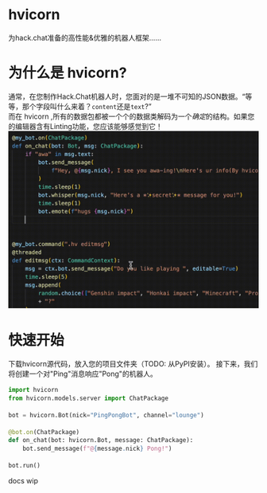 # hvicorn
为hack.chat准备的高性能&优雅的机器人框架……

# 为什么是 hvicorn?
通常，在您制作Hack.Chat机器人时，您面对的是一堆不可知的JSON数据。“等等，那个字段叫什么来着？`content`还是`text`?”  
而在 hvicorn ,所有的数据包都被一个个的数据类解码为一个*确定*的结构。如果您的编辑器含有Linting功能，您应该能够感觉到它！
![Linting in VS Code](linting.gif)

# 快速开始
下载hvicorn源代码，放入您的项目文件夹（TODO: 从PyPI安装）。
接下来，我们将创建一个对"Ping"消息响应"Pong"的机器人。

```python
import hvicorn
from hvicorn.models.server import ChatPackage

bot = hvicorn.Bot(nick="PingPongBot", channel="lounge")

@bot.on(ChatPackage)
def on_chat(bot: hvicorn.Bot, message: ChatPackage):
    bot.send_message(f"@{message.nick} Pong!")

bot.run()
```

docs wip